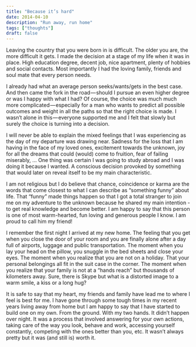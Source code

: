 ```yaml
---
title: "Because it’s hard"
date: 2014-04-10
description: "Run away, run home"
tags: ["thoughts"]
draft: false
---
```


Leaving the country that you were born in is difficult. The older you are, the more difficult it gets. I made the decision at a stage of my life when it was in place. High education degree, decent job, nice apartment, plenty of hobbies and social contacts. Most importantly I had the loving family, friends and soul mate that every person needs.

I already had what an average person seeks/wants/gets in the best case. And then came the fork in the road — should I pursue an even higher degree or was I happy with what I had? Of course, the choice was much much more complicated — especially for a man who wants to predict all possible outcomes and weight in all the paths so that the right choice is made. I wasn’t alone in this — everyone supported me and I felt that slowly but surely the choice is turning into a decision.

I will never be able to explain the mixed feelings that I was experiencing as the day of my departure was drawing near. Sadness for the loss that I am having in the face of my loved ones, excitement towards the unknown, joy for all the dreams that could (would) come to fruition, fear of failing miserably, ... One thing was certain I was going to study abroad and I was doing it because I wanted. A conscious decision provoked by something that would later on reveal itself to be my main characteristic.

I am not religious but I do believe that chance, coincidence or karma are the words that come closest to what I can describe as “something funny” about life. That “funny” made things happen so that I got a total stranger to join me on my adventure to the unknown because he shared my main intention - to get real knowledge and become better. I am happy to say that this person is one of most warm-hearted, fun loving and generous people I know. I am proud to call him my friend!

I remember the first night I arrived at my new home. The feeling that you get when you close the door of your room and you are finally alone after a day full of airports, luggage and public transportation. The moment when you lay your head on the pillow, you snuggle in the bed sheets and close your eyes. The moment when you realize that you are not on a holiday. That your personal belongings all fit in the suit case in the corner. The moment when you realize that your family is not at a “hands reach” but thousands of kilometers away. Sure, there is Skype but what is a distorted image to a warm smile, a kiss or a long hug?

It is safe to say that my heart, my friends and family have lead me to where I feel is best for me. I have gone through some tough times in my recent years living away from home but I am happy to say that I have started to build one on my own. From the ground. With my two hands. It didn’t happen over night. It was a process that involved answering for your own actions, taking care of the way you look, behave and work, accessing yourself constantly, competing with the ones better than you, etc. It wasn’t always pretty but it was (and still is) worth it.
